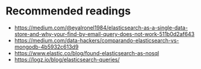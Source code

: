 # Recommended readings
- https://medium.com/@eyalronel1984/elasticsearch-as-a-single-data-store-and-why-your-find-by-email-query-does-not-work-511b0d2af643
- https://medium.com/data-hackers/comparando-elasticsearch-vs-mongodb-4b5932c613d9
- https://www.elastic.co/blog/found-elasticsearch-as-nosql
- https://logz.io/blog/elasticsearch-queries/
